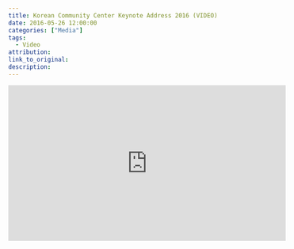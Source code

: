 ```yaml
---
title: Korean Community Center Keynote Address 2016 (VIDEO)
date: 2016-05-26 12:00:00
categories: ["Media"]
tags:
  - Video
attribution:
link_to_original:
description:
---
```



<iframe width="560" height="315" src="https://www.youtube.com/embed/0otGC98IPIg" frameborder="0" allowfullscreen=""></iframe>